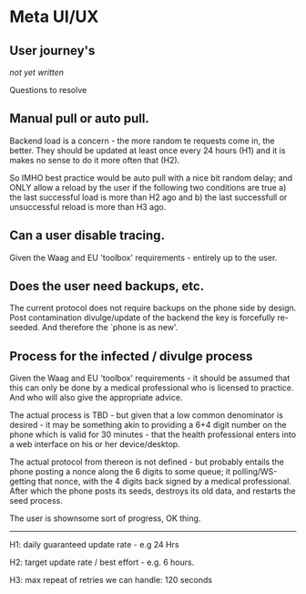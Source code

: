 # Meta UI/UX

## User journey's 

_not yet written_

Questions to resolve

##	Manual pull or auto pull.

Backend load is a concern - the more random te requests come in, the better. They should be updated at least once every 24 hours (H1) and it is makes no sense to do it more often that (H2).

So IMHO best practice would be auto pull with a nice bit random delay; and ONLY allow a reload by the user if the following two conditions are true a) the last successful load is more than H2 ago and b) the last successfull or unsuccessful reload is more than H3 ago.


##	Can a user disable tracing.

Given the Waag and EU 'toolbox' requirements - entirely up to the user.

##	Does the user need backups, etc.

The current protocol does not require backups on the phone side by design. Post contamination divulge/update of the backend the key is forcefully re-seeded. And therefore the `phone is as new'.

## Process for the infected / divulge process

Given the Waag and EU 'toolbox' requirements - it should be assumed that this can only be done by a medical professional who is licensed to practice. And who will also give the appropriate advice.

The actual process is TBD - but given that a low common denominator is desired - it may be something akin to providing a 6+4 digit number on the phone which is valid for 30 minutes - that the health professional enters into a web interface on his or her device/desktop. 

The actual protocol from thereon is not defined - but probably entails the phone posting a nonce along the 6 digits to some queue; it polling/WS-getting that nonce, with the 4 digits back signed by a medical professional. After which the phone posts its seeds, destroys its old data, and restarts the seed process.

The user is shownsome sort of progress, OK thing.


--------


H1:		daily guaranteed update rate - e.g 24 Hrs

H2: 	target update rate / best effort	- e.g. 6 hours.

H3:		max repeat of retries we can handle: 120 seconds
